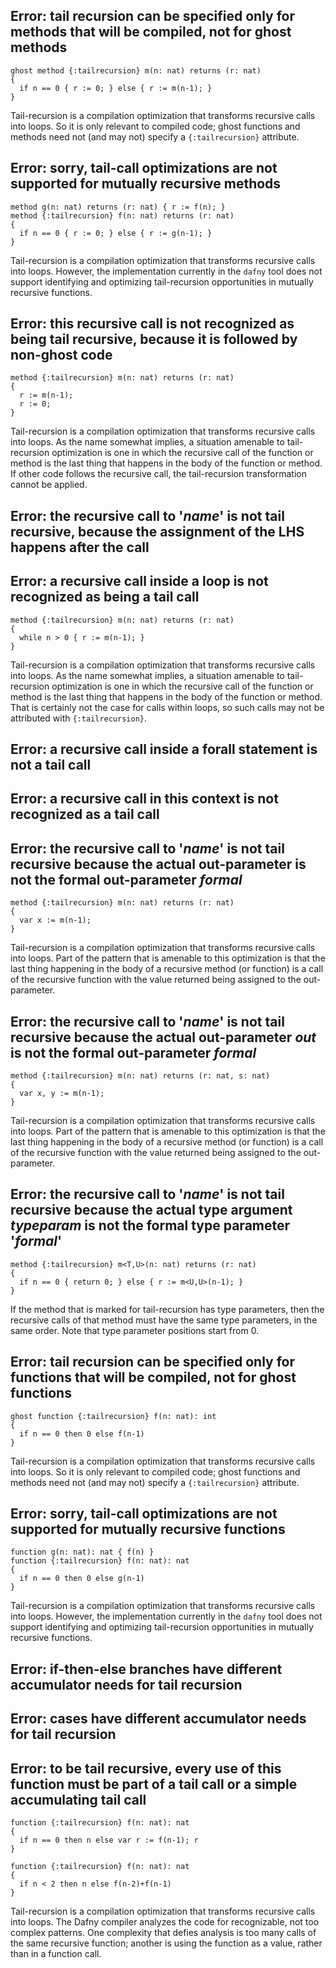 
<!-- %check-resolve %default %useHeadings  -->

<!-- FILE ./DafnyCore/Resolver/TypeConstraint.cs-->

<!-- TODO: collector for other errors? -->

<!-- FILE ./DafnyCore/Resolver/TailRecursion.cs -->

## **Error: tail recursion can be specified only for methods that will be compiled, not for ghost methods**

```dafny
ghost method {:tailrecursion} m(n: nat) returns (r: nat)
{ 
  if n == 0 { r := 0; } else { r := m(n-1); }
}
```

Tail-recursion is a compilation optimization that transforms recursive calls into loops.
So it is only relevant to compiled code; ghost functions and methods need not
(and may not) specify a `{:tailrecursion}` attribute.

## **Error: sorry, tail-call optimizations are not supported for mutually recursive methods**

```dafny
method g(n: nat) returns (r: nat) { r := f(n); }
method {:tailrecursion} f(n: nat) returns (r: nat)
{ 
  if n == 0 { r := 0; } else { r := g(n-1); }
}
```

Tail-recursion is a compilation optimization that transforms recursive calls into loops.
However, the implementation currently in the `dafny` tool does not support identifying
and optimizing tail-recursion opportunities in mutually recursive functions.

## **Error: this recursive call is not recognized as being tail recursive, because it is followed by non-ghost code**

```dafny
method {:tailrecursion} m(n: nat) returns (r: nat)
{ 
  r := m(n-1);
  r := 0;
}
```

Tail-recursion is a compilation optimization that transforms recursive calls into loops.
As the name somewhat implies, a situation amenable to tail-recursion optimization 
is one in which the recursive call of the function or method is the last thing that
happens in the body of the function or method. If other code follows the recursive call,
the tail-recursion transformation cannot be applied.


## **Error: the recursive call to '_name_' is not tail recursive, because the assignment of the LHS happens after the call**

<!-- TODO -->

## **Error: a recursive call inside a loop is not recognized as being a tail call**

```dafny
method {:tailrecursion} m(n: nat) returns (r: nat)
{ 
  while n > 0 { r := m(n-1); }
}
```

Tail-recursion is a compilation optimization that transforms recursive calls into loops.
As the name somewhat implies, a situation amenable to tail-recursion optimization 
is one in which the recursive call of the function or method is the last thing that
happens in the body of the function or method. That is certainly not the case for calls
within loops, so such calls may not be attributed with `{:tailrecursion}`.

<!-- 2 instances -->

## **Error: a recursive call inside a forall statement is not a tail call**

<!-- TODO -->

## **Error: a recursive call in this context is not recognized as a tail call**

<!-- TODO -->

## **Error: the recursive call to '_name_' is not tail recursive because the actual out-parameter is not the formal out-parameter _formal_**

```dafny
method {:tailrecursion} m(n: nat) returns (r: nat)
{ 
  var x := m(n-1);
}
```

Tail-recursion is a compilation optimization that transforms recursive calls into loops.
Part of the pattern that is amenable to this optimization is that the last thing happening 
in the body of a recursive method (or function) is a call of the recursive function with the
value returned being assigned to the out-parameter.

## **Error: the recursive call to '_name_' is not tail recursive because the actual out-parameter _out_ is not the formal out-parameter _formal_**

```dafny
method {:tailrecursion} m(n: nat) returns (r: nat, s: nat)
{ 
  var x, y := m(n-1);
}
```

Tail-recursion is a compilation optimization that transforms recursive calls into loops.
Part of the pattern that is amenable to this optimization is that the last thing happening 
in the body of a recursive method (or function) is a call of the recursive function with the
value returned being assigned to the out-parameter.

## **Error: the recursive call to '_name_' is not tail recursive because the actual type argument _typeparam_ is not the formal type parameter '_formal_'**

```dafny
method {:tailrecursion} m<T,U>(n: nat) returns (r: nat)
{ 
  if n == 0 { return 0; } else { r := m<U,U>(n-1); }
}
```

If the method that is marked for tail-recursion has type parameters, then the recursive 
calls of that method must have the same type parameters, in the same order.
Note that type parameter positions start from 0.


## **Error: tail recursion can be specified only for functions that will be compiled, not for ghost functions**

<!-- %check-resolve %options --function-syntax:4 -->
```dafny
ghost function {:tailrecursion} f(n: nat): int
{ 
  if n == 0 then 0 else f(n-1)
}
```

Tail-recursion is a compilation optimization that transforms recursive calls into loops.
So it is only relevant to compiled code; ghost functions and methods need not
(and may not) specify a `{:tailrecursion}` attribute.

## **Error: sorry, tail-call optimizations are not supported for mutually recursive functions**

<!-- %check-resolve %options --function-syntax:4 -->
```dafny
function g(n: nat): nat { f(n) }
function {:tailrecursion} f(n: nat): nat
{ 
  if n == 0 then 0 else g(n-1)
}
```

Tail-recursion is a compilation optimization that transforms recursive calls into loops.
However, the implementation currently in the `dafny` tool does not support identifying
and optimizing tail-recursion opportunities in mutually recursive functions.

## **Error: if-then-else branches have different accumulator needs for tail recursion**

<!-- TODO -->

## **Error: cases have different accumulator needs for tail recursion**

<!-- TODO -->

<!-- 2 instances -->


## **Error: to be tail recursive, every use of this function must be part of a tail call or a simple accumulating tail call**

<!-- %check-resolve %options --function-syntax:4 -->
```dafny
function {:tailrecursion} f(n: nat): nat
{
  if n == 0 then n else var r := f(n-1); r
}
```

<!-- %check-resolve %options --function-syntax:4 -->
```dafny
function {:tailrecursion} f(n: nat): nat
{
  if n < 2 then n else f(n-2)+f(n-1)
}
```

Tail-recursion is a compilation optimization that transforms recursive calls into loops.
The Dafny compiler analyzes the code for recognizable, not too complex patterns.
One complexity that defies analysis is too many calls of the same recursive function;
another is using the function as a value, rather than in a function call.


<!-- FILE ./DafnyCore/Resolver/Resolver.cs -->

<!-- TODO Lots -->

